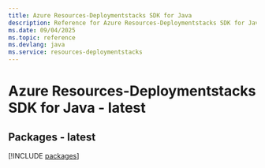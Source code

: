 ```yaml
---
title: Azure Resources-Deploymentstacks SDK for Java
description: Reference for Azure Resources-Deploymentstacks SDK for Java
ms.date: 09/04/2025
ms.topic: reference
ms.devlang: java
ms.service: resources-deploymentstacks
---
```

# Azure Resources-Deploymentstacks SDK for Java - latest
## Packages - latest
[!INCLUDE [packages](resources-deploymentstacks-index.md)]